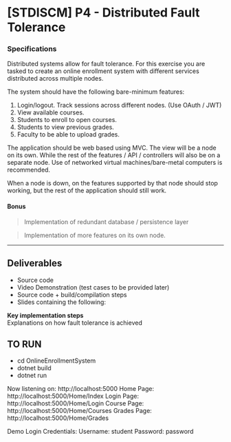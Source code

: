 # [STDISCM] P4 - Distributed Fault Tolerance

### Specifications
Distributed systems allow for fault tolerance.  For this exercise you are tasked to create an online enrollment system with different services distributed across multiple nodes.

The system should have the following bare-minimum features:

1) Login/logout. Track sessions across different nodes. (Use OAuth / JWT)
2) View available courses.
3) Students to enroll to open courses.
4) Students to view previous grades.
5) Faculty to be able to upload grades.

The application should be web based using MVC.  The view will be a node on its own.  While the rest of the features / API / controllers will also be on a separate node.
Use of networked virtual machines/bare-metal computers is recommended.

When a node is down, on the features supported by that node should stop working, but the rest of the application should still work.

#### Bonus
> Implementation of redundant database / persistence layer

> Implementation of more features on its own node.

---
## Deliverables
- Source code
- Video Demonstration (test cases to be provided later)
- Source code + build/compilation steps
- Slides containing the following:

**Key implementation steps** <br>
Explanations on how fault tolerance is achieved

## TO RUN
- cd OnlineEnrollmentSystem
- dotnet build
- dotnet run


Now listening on: http://localhost:5000
    Home Page: http://localhost:5000/Home/Index
    Login Page: http://localhost:5000/Home/Login
    Course Page: http://localhost:5000/Home/Courses
    Grades Page: http://localhost:5000/Home/Grades

Demo Login Credentials: 
    Username: student
    Password: password